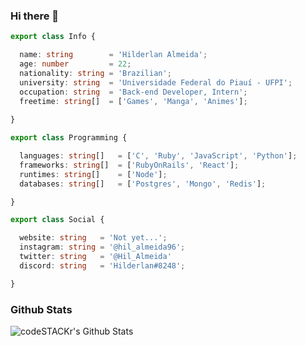 ### Hi there 👋

<!--
**Hilderlan/Hilderlan** is a ✨ _special_ ✨ repository because its `README.md` (this file) appears on your GitHub profile.

Here are some ideas to get you started:

- 🔭 I’m currently working on ...
- 🌱 I’m currently learning ...
- 👯 I’m looking to collaborate on ...
- 🤔 I’m looking for help with ...
- 💬 Ask me about ...
- 📫 How to reach me: ...
- 😄 Pronouns: ...
- ⚡ Fun fact: ...
-->

```ts
export class Info {

  name: string        = 'Hilderlan Almeida';
  age: number         = 22;
  nationality: string = 'Brazilian';
  university: string  = 'Universidade Federal do Piauí - UFPI';
  occupation: string  = 'Back-end Developer, Intern';
  freetime: string[]  = ['Games', 'Manga', 'Animes'];
  
}

export class Programming {

  languages: string[]   = ['C', 'Ruby', 'JavaScript', 'Python'];
  frameworks: string[]  = ['RubyOnRails', 'React'];
  runtimes: string[]    = ['Node'];
  databases: string[]   = ['Postgres', 'Mongo', 'Redis'];

}

export class Social {

  website: string   = 'Not yet...';
  instagram: string = '@hil_almeida96';
  twitter: string   = '@Hil_Almeida'
  discord: string   = 'Hilderlan#8248';

}
```

### Github Stats

<img align="left" alt="codeSTACKr's Github Stats" src="https://github-readme-stats.vercel.app/api?username=Hilderlan&show_icons=true&hide_border=true" />
